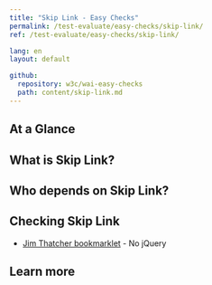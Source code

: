 ```yaml
---
title: "Skip Link - Easy Checks"
permalink: /test-evaluate/easy-checks/skip-link/
ref: /test-evaluate/easy-checks/skip-link/

lang: en
layout: default

github:
  repository: w3c/wai-easy-checks
  path: content/skip-link.md
---
```


## At a Glance

## What is Skip Link?

## Who depends on Skip Link?

## Checking Skip Link

* [Jim Thatcher bookmarklet](https://jimthatcher.com/favelets/) - No jQuery

## Learn more
